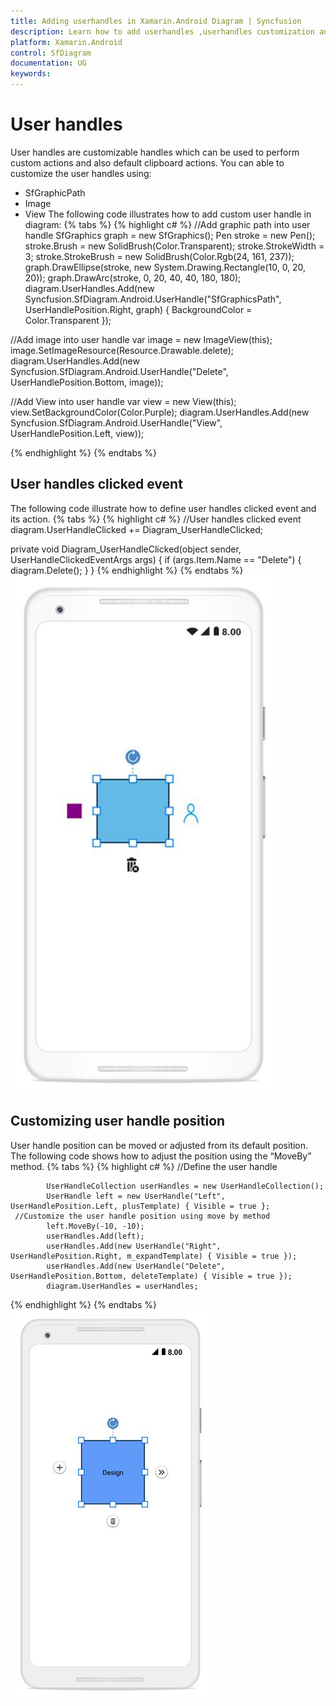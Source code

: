 ```yaml
---
title: Adding userhandles in Xamarin.Android Diagram | Syncfusion
description: Learn how to add userhandles ,userhandles customization and its event handle in diagram for Xamarin.Android
platform: Xamarin.Android
control: SfDiagram
documentation: UG
keywords: 
---
```

# User handles
User handles are customizable handles which can be used to perform custom actions and also default clipboard actions. You can able to customize the user handles using:
* SfGraphicPath
* Image
* View
The following code illustrates how to add custom user handle in diagram:
{% tabs %}
{% highlight c# %}
//Add graphic path into user handle
SfGraphics graph = new SfGraphics();
Pen stroke = new Pen();
stroke.Brush = new SolidBrush(Color.Transparent);
stroke.StrokeWidth = 3;
stroke.StrokeBrush = new SolidBrush(Color.Rgb(24, 161, 237));
graph.DrawEllipse(stroke, new System.Drawing.Rectangle(10, 0, 20, 20));
graph.DrawArc(stroke, 0, 20, 40, 40, 180, 180);
diagram.UserHandles.Add(new Syncfusion.SfDiagram.Android.UserHandle("SfGraphicsPath", UserHandlePosition.Right, graph) { BackgroundColor = Color.Transparent });

//Add image into user handle
var image = new ImageView(this);
image.SetImageResource(Resource.Drawable.delete);
diagram.UserHandles.Add(new Syncfusion.SfDiagram.Android.UserHandle("Delete", UserHandlePosition.Bottom, image));

//Add View into user handle
var view = new View(this);
view.SetBackgroundColor(Color.Purple);
diagram.UserHandles.Add(new Syncfusion.SfDiagram.Android.UserHandle("View", UserHandlePosition.Left, view));


{% endhighlight %}
{% endtabs %}

## User handles clicked event
The following code illustrate how to define user handles clicked event and its action.
{% tabs %}
{% highlight c# %}
//User handles clicked event
diagram.UserHandleClicked += Diagram_UserHandleClicked;

private void Diagram_UserHandleClicked(object sender, UserHandleClickedEventArgs args)
{
    if (args.Item.Name == "Delete")
    {
        diagram.Delete();
    }
}
{% endhighlight %}
{% endtabs %}
![Userhandle in Xamarin.Android diagram](Userhandle_images/Userhandle_img1.jpeg)

## Customizing user handle position
User handle position can be moved or adjusted from its default position. The following code shows how to adjust the position using the “MoveBy” method.
{% tabs %}
{% highlight c# %}
     //Define the user handle 

            UserHandleCollection userHandles = new UserHandleCollection();
            UserHandle left = new UserHandle("Left", UserHandlePosition.Left, plusTemplate) { Visible = true };
     //Customize the user handle position using move by method
            left.MoveBy(-10, -10);
            userHandles.Add(left);
            userHandles.Add(new UserHandle("Right", UserHandlePosition.Right, m_expandTemplate) { Visible = true });
            userHandles.Add(new UserHandle("Delete", UserHandlePosition.Bottom, deleteTemplate) { Visible = true });
            diagram.UserHandles = userHandles;
{% endhighlight %}
{% endtabs %}
![customize user handle position in Xamarin.Android diagram](Userhandle_images/Userhandle_img2.jpeg)

